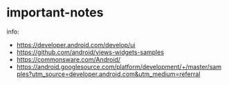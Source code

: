 # important-notes

info:
- https://developer.android.com/develop/ui
- https://github.com/android/views-widgets-samples
- https://commonsware.com/Android/
- https://android.googlesource.com/platform/development/+/master/samples?utm_source=developer.android.com&utm_medium=referral
